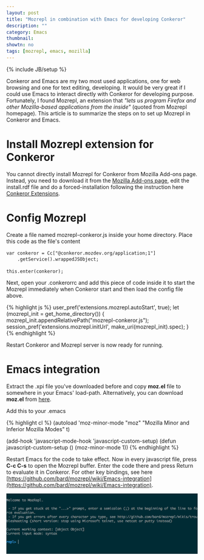 ```yaml
---
layout: post
title: "Mozrepl in combination with Emacs for developing Conkeror"
description: ""
category: Emacs
thumbnail: 
showtn: no
tags: [mozrepl, emacs, mozilla]
---
```

{% include JB/setup %}

Conkeror and Emacs are my two most used applications, one for web browsing and
one for text editing, developing. It would be very great if I could use Emacs
to interact directly with Conkeror for developing purpose. Fortunately, I found
Mozrepl, an extension that *"lets us program Firefox and other Mozilla-based
applications from the inside"* (quoted from Mozrepl homepage). This article is
to summarize the steps on to set up Mozrepl in Conkeror and Emacs.

<!-- more -->

# Install Mozrepl extension for Conkeror

You cannot directly install Mozrepl for Conkeror from Mozilla Add-ons page.
Instead, you need to download it from the
[Mozilla Add-ons page](https://addons.mozilla.org/en-US/firefox/addon/mozrepl/),
edit the install.rdf file and do a forced-installation following the instruction
here [Conkeror Extensions](http://conkeror.org/Extensions).

# Config Mozrepl

Create a file named mozrepl-conkeror.js inside your home directory. Place this
code as the file's content

	var conkeror = Cc["@conkeror.mozdev.org/application;1"]
		.getService().wrappedJSObject;

	this.enter(conkeror);

Next, open your .conkerorrc and add this piece of code inside it to start the
Mozrepl immediately when Conkeror start and then load the config file above.

{% highlight js %}
user_pref('extensions.mozrepl.autoStart', true);
let (mozrepl_init = get_home_directory()) {
  mozrepl_init.appendRelativePath("mozrepl-conkeror.js");
  session_pref('extensions.mozrepl.initUrl', make_uri(mozrepl_init).spec);
}
{% endhighlight %}

Restart Conkeror and Mozrepl server is now ready for running.

# Emacs integration

Extract the .xpi file you've downloaded before and copy **moz.el** file to
somewhere in your Emacs' load-path. Alternatively, you can download **moz.el**
from [here](https://raw.github.com/bard/mozrepl/master/chrome/content/moz.el).

Add this to your .emacs

{% highlight cl %}
(autoload 'moz-minor-mode "moz" "Mozilla Minor and Inferior Mozilla Modes" t)

(add-hook 'javascript-mode-hook 'javascript-custom-setup)
(defun javascript-custom-setup ()
  (moz-minor-mode 1))
{% endhighlight %}

Restart Emacs for the code to take effect. Now in every javascript file, press
**C-c C-s** to open the Mozrepl buffer. Enter the code there and press Return to
evaluate it in Conkeror. For other key bindings, see here
[https://github.com/bard/mozrepl/wiki/Emacs-integration](https://github.com/bard/mozrepl/wiki/Emacs-integration).

![Mozrepl](/files/2013-10-01-mozrepl-in-combination-with-emacs-for-developing-mozilla-based-applications/mozrepl.png)

